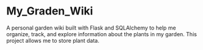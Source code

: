 # My_Graden_Wiki
A personal garden wiki built with Flask and SQLAlchemy to help me organize, track, and explore information about the plants in my garden. This project allows me to store plant data.
